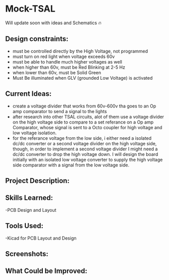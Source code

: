 # Mock-TSAL
Will update soon with ideas and Schematics  🔥

<h2>Design constraints:</h2>

- must be controlled directly by the High Voltage, not programmed
- must turn on red light when voltage exceeds 60v
- must be able to handle much higher voltages as well
- when higher than 60v, must be Red Blinking at 2-5 Hz
- when lower than 60v, must be Solid Green
- Must Be illuminated when GLV (grounded Low Voltage) is activated

<h2>Current Ideas:</h2>

- create a voltage divider that works from 60v-600v tha goes to an Op amp comparator to send a signal to the lights
- after research into other TSAL circuits, alot of them use a voltage divider on the high voltage side to compare to a set referance on a Op amp Comparator, whose signal is sent to a Octo coupler for high voltage and low voltage isolation.
- for the referance voltage from the low side, i either need a isolated dc/dc converter or a second voltage divider on the high voltage side, though, in order to implement a second voltage divider I might need a dc/dc converter to drop the high voltage down. I will design the board initially with an isolated low voltage converter to supply the high voltage side comparator with a signal from the low voltage side.
<h2>Project Description:</h2>


<h2>Skills Learned:</h2>

-PCB Design and Layout  

<h2>Tools Used:</h2>

-Kicad for PCB Layout and Design  

<h2>Screenshots:</h2>


<h2>What Could be Improved:</h2>
